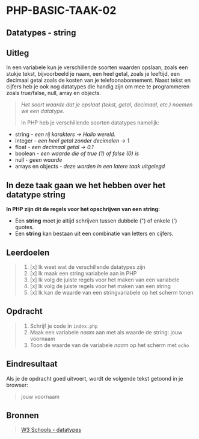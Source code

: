 # PHP-BASIC-TAAK-02

## Datatypes - string

## Uitleg

In een variabele kun je verschillende soorten waarden opslaan, zoals een stukje tekst, bijvoorbeeld je naam, een heel getal, zoals je leeftijd, een decimaal getal zoals de kosten van je telefoonabonnement. Naast tekst en cijfers heb je ook nog datatypes die handig zijn om mee te programmeren zoals true/false, null, array en objects.

> _Het soort waarde dat je opslaat (tekst, getal, decimaal, etc.) noemen we een datatype._
>
> In PHP heb je verschillende soorten datatypes namelijk:

- string - _een rij karakters -> Hallo wereld._
- integer - _een heel getal zonder decimalen -> 1_
- float - _een decimaal getal -> 0.1_
- boolean - _een waarde die of true (1) of false (0) is_
- null - _geen waarde_
- arrays en objects - _deze worden in een latere taak uitgelegd_

## In deze taak gaan we het hebben over het datatype string

**In PHP zijn dit de regels voor het opschrijven van een string:**

- Een **string** moet je altijd schrijven tussen dubbele (") of enkele (') quotes.
- Een **string** kan bestaan uit een combinatie van letters en cijfers.

## Leerdoelen

> 1.  [x] Ik weet wat de verschillende datatypes zijn
> 2.  [x] Ik maak een string variabele aan in PHP
> 3.  [x] Ik volg de juiste regels voor het maken van een variabele
> 4.  [x] Ik volg de juiste regels voor het maken van een string
> 5.  [x] Ik kan de waarde van een stringvariabele op het scherm tonen

## Opdracht

> 1.  Schrijf je code in `index.php`
> 2.  Maak een variabele _naam_ aan met als waarde de string: jouw voornaam
> 3.  Toon de waarde van de variabele _naam_ op het scherm met `echo`

## Eindresultaat

Als je de opdracht goed uitvoert, wordt de volgende tekst getoond in je browser:

> jouw voornaam

## Bronnen

> [W3 Schools - datatypes](https://www.w3schools.com/PHP/php_datatypes.asp)
